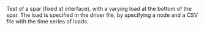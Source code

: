 Test of a spar (fixed at interface), with a varying load at the bottom of the spar.
The load is specified in the driver file, by specifying a node and a CSV file with the time series of loads.
